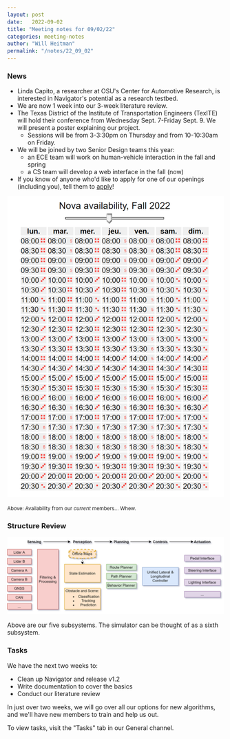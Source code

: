 ```yaml
---
layout: post
date:   2022-09-02
title: "Meeting notes for 09/02/22"
categories: meeting-notes
author: "Will Heitman"
permalink: "/notes/22_09_02"
---
```


### News
- Linda Capito, a researcher at OSU's Center for Automotive Research, is interested in Navigator's potential as a research testbed.
- We are now 1 week into our 3-week literature review.
- The Texas District of the Institute of Transportation Engineers (TexITE) will hold their conference from Wednesday Sept. 7-Friday Sept. 9. We will present a poster explaining our project.
  - Sessions will be from 3-3:30pm on Thursday and from 10-10:30am on Friday.
- We will be joined by two Senior Design teams this year:
  - an ECE team will work on human-vehicle interaction in the fall and spring
  - a CS team will develop a web interface in the fall (now)
- If you know of anyone who'd like to apply for one of our openings (including you), tell them to [apply](https://nova-utd.github.io/join)!

![Availability from existing members](/assets/res/22-09-02-availability.png)

<small>Above: Availability from our *current* members... Whew.</small>

### Structure Review
![General structure](/assets/res/22-09-02-General%20structure.drawio.png)

Above are our five subsystems. The simulator can be thought of as a sixth subsystem.

### Tasks

We have the next two weeks to:

- Clean up Navigator and release v1.2
- Write documentation to cover the basics
- Conduct our literature review

In just over two weeks, we will go over all our options for new algorithms, and we'll have new members to train and help us out.

To view tasks, visit the "Tasks" tab in our General channel.